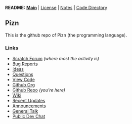 **README:** [**Main**](https://github.com/piznium/pizn/blob/main/README.md) | [License](https://github.com/piznium/pizn/blob/main/LICENSE.md) | [Notes](https://github.com/piznium/pizn/blob/main/NOTES.md) | [Code Directory](https://github.com/piznium/pizn/blob/main/viewcode/CODEDIR.md)

## Pizn
This is the github repo of Pizn (the programming language).

### Links
* [Scratch Forum](https://scratch.mit.edu/discuss/topic/590333/?page=1#post-6144986) *(where most the activity is)*
* [Bug Reports](https://github.com/piznium/pizn/discussions/categories/bug-reports)
* [Ideas](https://github.com/piznium/pizn/discussions/categories/ideas)
* [Questions](https://github.com/piznium/pizn/discussions/categories/questions)
* [View Code](https://github.com/piznium/pizn/tree/main/viewcode/latest)
* [Github Org](https://github.com/piznium)
* [Github Repo](https://github.com/piznium/pizn/blob/main/README.md) *(you're here)*
* [Wiki](https://github.com/piznium/pizn/wiki)
* [Recent Updates](https://github.com/piznium/pizn/discussions/categories/updates)
* [Announcements](https://github.com/piznium/pizn/discussions/categories/announcements)
* [General Talk](https://github.com/piznium/pizn/discussions/categories/general-talk)
* [Public Dev Chat](https://github.com/piznium/pizn/discussions/categories/public-dev-chat)
